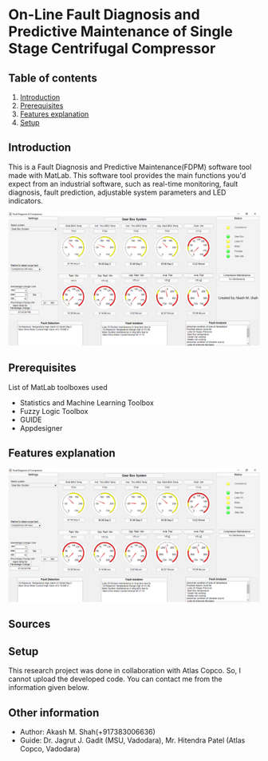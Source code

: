 # On-Line Fault Diagnosis and Predictive Maintenance of Single Stage Centrifugal Compressor

## Table of contents

1. [Introduction](#Introduction)
2. [Prerequisites](#Prerequisites)
3. [Features explanation](#Features-explanation)
4. [Setup](#Setup)

## Introduction

This is a Fault Diagnosis and Predictive Maintenance(FDPM) software tool made with MatLab. This software tool provides the main functions you'd expect from an industrial software, such as real-time monitoring, fault diagnosis, fault prediction, adjustable system parameters and LED indicators.

![](./images/FDPM2.png)

## Prerequisites

List of MatLab toolboxes used

* Statistics and Machine Learning Toolbox
* Fuzzy Logic Toolbox
* GUIDE
* Appdesigner

## Features explanation

![Screen shot of project GUI](./images/FDPM1.png)

## Sources

## Setup

This research project was done in collaboration with Atlas Copco. So, I cannot upload the developed code. You can contact me from the information given below.

## Other information	

* Author: Akash M. Shah(+917383006636)
* Guide: Dr. Jagrut J. Gadit (MSU, Vadodara), Mr. Hitendra Patel (Atlas Copco, Vadodara)